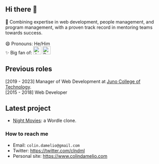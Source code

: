 ## Hi there 👋

🌱 Combining expertise in web development, people management, and program management, with a proven track record in mentoring teams towards success.<br>
<br>
😄 Pronouns: He/Him <br>
✨ Big fan of: <a href="https://developer.mozilla.org/en-US/docs/Web/JavaScript" target="_blank" rel="noreferrer"><img src="https://raw.githubusercontent.com/danielcranney/readme-generator/main/public/icons/skills/javascript-colored.svg" width="25" height="25" alt="JavaScript"/></a>
 <a href="https://reactjs.org/" target="_blank" rel="noreferrer"><img src="https://raw.githubusercontent.com/danielcranney/readme-generator/main/public/icons/skills/react-colored.svg" width="25" height="25" alt="React" /></a>

## Previous roles
[2019 - 2023] Manager of Web Development at [Juno College of Technology](https://junocollege.com/). <br>
[2015 - 2018] Web Developer


## Latest project
- [Night Movies](https://night-moves.netlify.app/): a Wordle clone.

### How to reach me
- Email: `colin.damelio@gmail.com`
- Twitter: https://twitter.com/clndml
- Personal site: https://www.colindamelio.com
